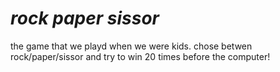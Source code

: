 # *rock paper sissor*
the game that we playd when we were kids.
chose betwen rock/paper/sissor and try to win 20 times before the computer!
